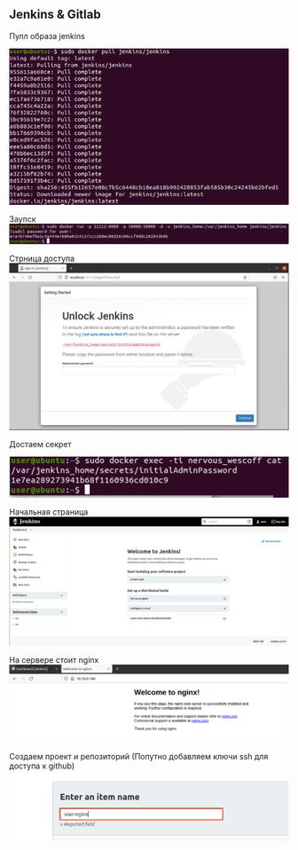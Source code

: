 ## Jenkins & Gitlab

Пулл образа jenkins

![](1.PNG)

Заупск
![](2.PNG)

Стрница доступа
![](3.PNG)

Достаем секрет

![](4.PNG)

Начальная страница
![](5.PNG)

На сервере стоит nginx
![](6.PNG)

Создаем проект и репозиторий
(Попутно добавляем ключи ssh для доступа к github)
![](7.PNG)

